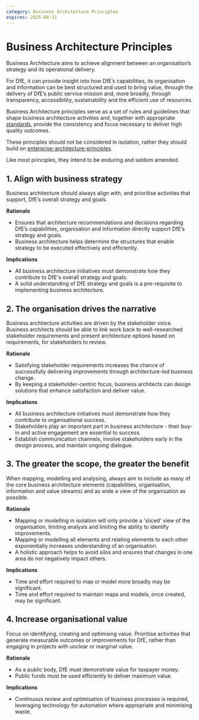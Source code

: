 ```yaml
---
category: Business Architecture Principles
expires: 2025-08-31
---
```

# Business Architecture Principles

Business Architecture aims to achieve alignment between an organisation’s strategy and its operational delivery. 

For DfE, it can provide insight into how DfE’s capabilities, its organisation and information can be best structured and used to bring value, through the delivery of DfE’s public service mission and, more broadly, through transparency, accessibility, sustainability and the efficient use of resources.

Business Architecture principles serve as a set of rules and guidelines that shape business architecture activities and, together with appropriate [standards](https://standards.education.gov.uk), provide the consistency and focus necessary to deliver high quality outcomes.

These principles should not be considered in isolation, rather they should build on [enterprise-architecture-principles](enterprise-architecture-principles).

Like most principles, they intend to be enduring and seldom amended.


## 1. Align with business strategy

Business architecture should always align with, and prioritise activities that support, DfE’s overall strategy and goals.

**Rationale**

*	Ensures that architecture recommendations and decisions regarding DfE’s capabilities, organisation and information directly support DfE’s strategy and goals.
*	Business architecture helps determine the structures that enable strategy to be executed effectively and efficiently.

**Implications**

*	All business architecture initiatives must demonstrate how they contribute to DfE's overall strategy and goals.
*	A solid understanding of DfE strategy and goals is a pre-requisite to implementing business architecture.

## 2. The organisation drives the narrative

Business architecture activities are driven by the stakeholder voice. Business architects should be able to link work back to well-researched stakeholder requirements and present architecture options based on requirements, for stakeholders to review.

**Rationale**

*	Satisfying stakeholder requirements increases the chance of successfully delivering improvements through architecture-led business change.
*	By keeping a stakeholder-centric focus, business architects can design solutions that enhance satisfaction and deliver value.

**Implications**

*	All business architecture initiatives must demonstrate how they contribute to organisational success.
*	Stakeholders play an important part in business architecture - their buy-in and active engagement are essential to success.
*	Establish communication channels, involve stakeholders early in the design process, and maintain ongoing dialogue.

## 3. The greater the scope, the greater the benefit

When mapping, modelling and analysing, always aim to include as many of the core business architecture elements (capabilities, organisation, information and value streams) and as wide a view of the organisation as possible.

**Rationale**

*	Mapping or modelling in isolation will only provide a 'sliced' view of the organisation, limiting analysis and limiting the ability to identify improvements.
*	Mapping or modelling all elements and relating elements to each other exponentially increases understanding of an organisation.
*	A holistic approach helps to avoid silos and ensures that changes in one area do not negatively impact others.

**Implications**

*	Time and effort required to map or model more broadly may be significant.
*	Time and effort required to maintain maps and models, once created, may be significant.

## 4. Increase organisational value

Focus on identifying, creating and optimising value. Prioritise activities that generate measurable outcomes or improvements for DfE, rather than engaging in projects with unclear or marginal value.

**Rationale**

*	As a public body, DfE must demonstrate value for taxpayer money.
*	Public funds must be used efficiently to deliver maximum value.

**Implications**

*	Continuous review and optimisation of business processes is required, leveraging technology for automation where appropriate and minimising waste.
